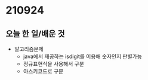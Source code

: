 # 210924

## 오늘 한 일/배운 것

- 알고리즘문제
  - java에서 재공하는 isdigit를 이용해 숫자인지 판별가능
  - 정규표현식을 사용해서 구분
  - 아스키코드로 구분

